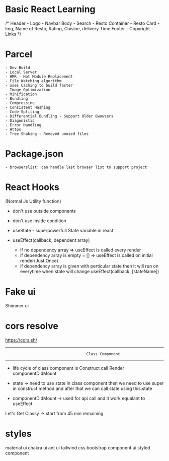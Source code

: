 # Basic React Learning
/*
Header
    - Logo 
    - Navbar
Body
    - Search
    - Resto Container
        - Resto Card
            - Img, Name of Resto, Rating, Cuisine, delivery Time
Footer
    - Copyright
    - Links
*/


# Parcel
    - Dev Build 
    - Local Server
    - HMR - Hot Module Replacement
    - File Watching algorithm
    - uses Caching to build faster
    - Image Optimization
    - Minification
    - Bundling
    - Compressing
    - Consistent Hashing
    - Code Spliting
    - Differential Bundling - Support Older Bwowsers
    - Diagonistic
    - Error Handling
    - Https
    - Tree Shaking - Removed unused files


# Package.json
    - browserslist: can handle last browser list to support project 

# React Hooks
(Normal Js Utility function)
- don't use outside components
- don't use inside condition

- useState - superpowerfull State variable in react

- useEffect(callback, dependent array) 
    - If no dependency array => useEffect is called every render
    - if dependency array is empty = [] => useEffect is called on initial render(Just Once)
    - if dependency array is given with perticular state then it will run on everytime when state will change
        useEffect(callback, [stateName])

# Fake ui
Shimmer ui 

# cors resolve
https://cors.sh/

---------------------------------------------------------------------------------------
                                        Class Component
---------------------------------------------------------------------------------------
- life cycle of class component is 
    Construct call 
    Render
    componentDidMount

- state -> need to use state in class component then we need to use super in construct method and after that we can call state using    this.state
- componentDidMount -> used for api call and it work equalant to useEffect  




Let's Get Classy -> start from 45 min remaining.


# styles

material ui
chakra ui
ant ui
tailwind css
bootstrap
component ui
styled component